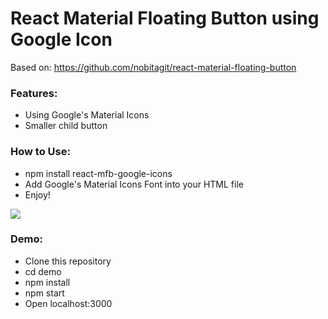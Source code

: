 # React Material Floating Button using Google Icon

Based on: https://github.com/nobitagit/react-material-floating-button

### Features:
  - Using Google's Material Icons
  - Smaller child button

### How to Use:
  - npm install react-mfb-google-icons
  - Add Google's Material Icons Font into your HTML file
  - Enjoy!

<img src="http://i.giphy.com/3o7WTxqhCmZfoOgkjS.gif" />

### Demo:
  - Clone this repository
  - cd demo
  - npm install
  - npm start
  - Open localhost:3000